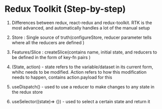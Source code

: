 # Redux Toolkit (Step-by-step)

1. Differences between redux, react-redux and redux-toolkit. RTK is the most advanced, and automatically handles a lot of the manual setup

2. Store : Single source of truth(configureStore, reducer parameter tells where all the reducers are defined )

3. Features/Slice : createSlice(contains name, initial state, and reducers to be defined in the form of key-fn pairs )

4. (State, action) - state refers to the variable/dataset in its current form, whihc needs to be modified. Action refers to how this modification needs to happen, contains action.payload for this

5. useDispatch() - used to use a reducer to make changes to any state in the redux store

6. useSelector((state)=> {}) - used to select a certain state and return it
